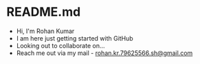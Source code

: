 # README.md
- Hi, I'm Rohan Kumar
- I am here just getting started with GitHub
- Looking out to collaborate on...
- Reach me out via my mail  - rohan.kr.79625566.sh@gmail.com
